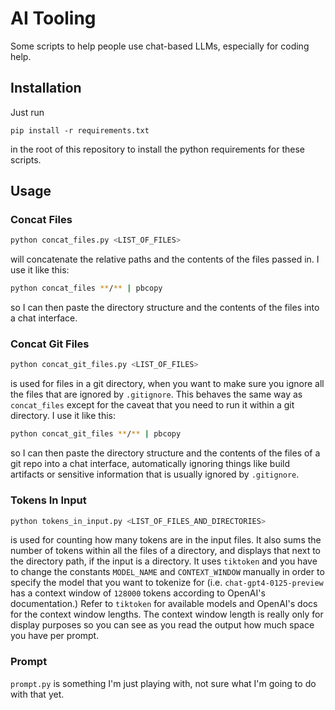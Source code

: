 # AI Tooling

Some scripts to help people use chat-based LLMs, especially for coding help.

## Installation

Just run 

```pip install -r requirements.txt``` 

in the root of this repository to install the python requirements for these scripts.

## Usage

### Concat Files

```bash
python concat_files.py <LIST_OF_FILES>
``` 

will concatenate the relative paths and the contents of the files passed in. I use it like this:


```bash
python concat_files **/** | pbcopy
``` 

so I can then paste the directory structure and the contents of the files into a chat interface.

### Concat Git Files

```bash
python concat_git_files.py <LIST_OF_FILES>
``` 

is used for files in a git directory, when you want to make sure you ignore all the files that are ignored by `.gitignore`. This behaves the same way as `concat_files` except for the caveat that you need to run it within a git directory. I use it like this:


```bash
python concat_git_files **/** | pbcopy
``` 

so I can then paste the directory structure and the contents of the files of a git repo into a chat interface, automatically ignoring things like build artifacts or sensitive information that is usually ignored by `.gitignore`.

### Tokens In Input

```bash
python tokens_in_input.py <LIST_OF_FILES_AND_DIRECTORIES>
``` 

is used for counting how many tokens are in the input files. It also sums the number of tokens within all the files of a directory, and displays that next to the directory path, if the input is a directory. It uses `tiktoken` and you have to change the constants `MODEL_NAME` and `CONTEXT_WINDOW` manually in order to specify the model that you want to tokenize for (i.e. `chat-gpt4-0125-preview` has a context window of `128000` tokens according to OpenAI's documentation.) Refer to `tiktoken` for available models and OpenAI's docs for the context window lengths. The context window length is really only for display purposes so you can see as you read the output how much space you have per prompt.

### Prompt

`prompt.py` is something I'm just playing with, not sure what I'm going to do with that yet.
